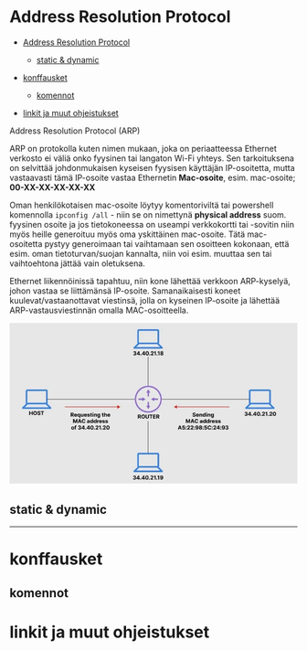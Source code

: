 # Address Resolution Protocol

- [Address Resolution Protocol](#address-resolution-protocol)
    * [static & dynamic](#static--dynamic)

- [konffausket](#konffausket)
    * [komennot](#komennot)

- [linkit ja muut ohjeistukset](#linkit-ja-muut-ohjeistukset)

Address Resolution Protocol (ARP)

ARP on protokolla kuten nimen mukaan, joka on periaatteessa Ethernet verkosto ei väliä onko fyysinen tai langaton Wi-Fi yhteys. Sen tarkoituksena on selvittää johdonmukaisen kyseisen fyysisen käyttäjän IP-osoitetta, mutta vastaavasti tämä IP-osoite vastaa Ethernetin <b>Mac-osoite</b>, esim. mac-osoite;  <b> 00-XX-XX-XX-XX-XX </b>

Oman henkilökotaisen mac-osoite löytyy komentoriviltä tai powershell komennolla `ipconfig /all` - niin se on nimettynä <b>physical address</b> suom. fyysinen osoite ja jos tietokoneessa on useampi verkkokortti tai -sovitin niin myös heille generoituu myös oma yskittäinen mac-osoite. Tätä mac-osoitetta pystyy generoimaan tai vaihtamaan sen osoitteen kokonaan, että esim. oman tietoturvan/suojan kannalta, niin voi esim. muuttaa sen tai vaihtoehtona jättää vain oletuksena. 

Ethernet liikennöinissä tapahtuu, niin kone lähettää verkkoon ARP-kyselyä, johon vastaa se liittämänsä IP-osoite. Samanaikaisesti koneet kuulevat/vastaanottavat viestinsä, jolla on kyseinen IP-osoite ja lähettää ARP-vastausviestinnän omalla MAC-osoitteella.

![Alt text](arp-images/arp-1.PNG)



## static & dynamic

<hr>

# konffausket

## komennot

# linkit ja muut ohjeistukset


